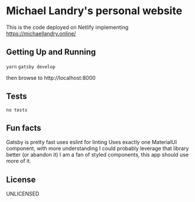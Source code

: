 # Michael Landry's personal website

This is the code deployed on Netlify implementing https://michaellandry.online/

## Getting Up and Running

`yarn`
`gatsby develop`

then browse to 
http://localhost:8000

## Tests

`no tests`

## Fun facts
Gatsby is pretty fast
uses eslint for linting
Uses exactly one MaterialUI component, with more understanding I could probably leverage that library better (or abandon it)
I am a fan of styled components, this app should use more of it.

## License
UNLICENSED


